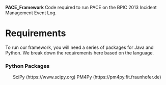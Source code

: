 **PACE_Framework**
Code required to run PACE on the BPIC 2013 Incident Management Event Log. 

<h1>Requirements </h1>

To run our framework, you will need a series of packages for Java and Python. We break down the requirements here based on the language.

<h3> Python Packages </h3>
<ul>
SciPy (https://www.scipy.org)
PM4Py (https://pm4py.fit.fraunhofer.de)
</ul>
